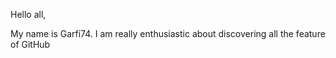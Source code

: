 Hello all,

My name is Garfi74. I am really enthusiastic about discovering all the feature of GitHub